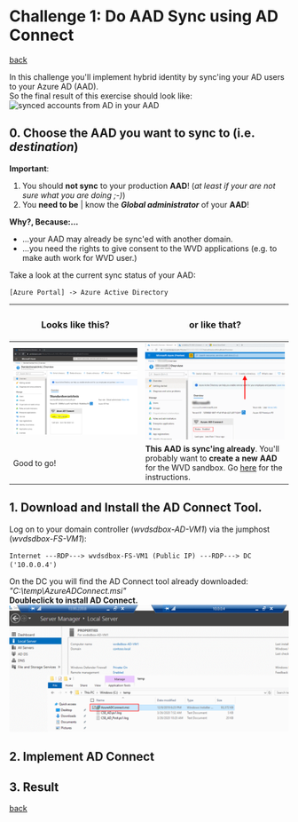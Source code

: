 # Challenge 1: Do AAD Sync using AD Connect  

[back](../README.md)  
  
In this challenge you'll implement hybrid identity by sync'ing your AD users to your Azure AD (AAD).  
So the final result of this exercise should look like:  
![synced accounts from AD in your AAD](TBD.PNG)  

## 0. Choose the AAD you want to sync to (i.e. _destination_)  
**Important**:
1. You should **not sync** to your production **AAD**! (_at least if your are not sure what you are doing ;-)_)  
2. You **need to be** | know the **_Global administrator_** of your **AAD**!  

**Why?, Because:...**  
- ...your AAD may already be sync'ed with another domain.
- ...you need the rights to give consent to the WVD applications (e.g. to make auth work for WVD user.)  
  
Take a look at the current sync status of your AAD:  
```
[Azure Portal] -> Azure Active Directory
``` 
| <H3>Looks like this?</H3> | <H3>or like that?</H3> |
|--|--|
| ![The right AAD -Yes](TheRightAAD-Yes.PNG)  | ![The right AAD - No](TheRightAAD-No.PNG)  |
| Good to go! | **This AAD is sync'ing already**. You'll probably want to **create a new AAD** for the WVD sandbox. Go [here](Subchallenge/CreateANewAAD.md) for the instructions. |


## 1. Download and Install the AD Connect Tool.
Log on to your domain controller (_wvdsdbox-AD-VM1_) via the jumphost (_wvdsdbox-FS-VM1_):
```
Internet ---RDP---> wvdsdbox-FS-VM1 (Public IP) ---RDP---> DC ('10.0.0.4')
```  
On the DC you will find the AD Connect tool already downloaded: _"C:\temp\AzureADConnect.msi"_  
**Doubleclick to install AD Connect.**  
![On the DC install AD Connect](OnTheDC-InstallADConnect-0.png)

## 2. Implement AD Connect

## 3. Result


[back](../README.md) 